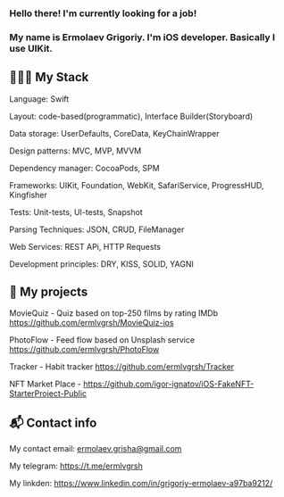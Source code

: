 ### Hello there! I'm currently looking for a job!
### My name is Ermolaev Grigoriy. I'm iOS developer. Basically I use UIKit. 

## **🧑🏻‍💻 My Stack**
Language: Swift  

Layout: code-based(programmatic), Interface Builder(Storyboard)  

Data storage: UserDefaults, CoreData, KeyChainWrapper  

Design patterns: MVC, MVP, MVVM  

Dependency manager: CocoaPods, SPM  

Frameworks: UIKit, Foundation, WebKit, SafariService, ProgressHUD, Kingfisher  

Tests: Unit-tests, UI-tests, Snapshot  

Parsing Techniques:  JSON, CRUD, FileManager  

Web Services:  REST APi, HTTP Requests  

Development principles: DRY, KISS, SOLID, YAGNI  


## **📲 My projects**

MovieQuiz  -  Quiz based on top-250 films by rating IMDb  https://github.com/ermlvgrsh/MovieQuiz-ios  

PhotoFlow - Feed flow based on Unsplash service  https://github.com/ermlvgrsh/PhotoFlow  

Tracker -  Habit tracker https://github.com/ermlvgrsh/Tracker  

NFT Market Place - https://github.com/igor-ignatov/iOS-FakeNFT-StarterProject-Public  


## **📬 Contact info**

My contact email: ermolaev.grisha@gmail.com  

My telegram: https://t.me/ermlvgrsh  

My linkden: https://www.linkedin.com/in/grigoriy-ermolaev-a97ba9212/
<!--
**ermlvgrsh/ermlvgrsh** is a ✨ _special_ ✨ repository because its `README.md` (this file) appears on your GitHub profile.

Here are some ideas to get you started:

- 🔭 I’m currently working 
- 🌱 I’m currently learning Combine and Clean Architecure.
- 👯 I’m looking to collaborate on ...
- 🤔 I’m looking for help with ...
- 💬 Ask me about ...
- 📫 How to reach me: ...
- 😄 Pronouns: ...
- ⚡ Fun fact: ...
-->
